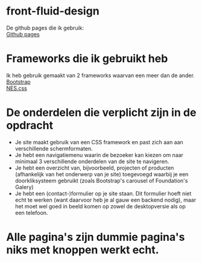 # front-fluid-design

De github pages die ik gebruik: <br>
[Github pages](https://thom2503.github.io/front-fluid-design/index.html)

# Frameworks die ik gebruikt heb

Ik heb gebruik gemaakt van 2 frameworks waarvan een meer dan de ander. <br>
[Bootstrap](https://getbootstrap.com/)<br>
[NES.css](https://nostalgic-css.github.io/NES.css/)<br>

# De onderdelen die verplicht zijn in de opdracht
- Je site maakt gebruik van een CSS framework en past zich aan aan verschillende schermformaten.
- Je hebt een navigatiemenu waarin de bezoeker kan kiezen om naar minimaal 3 verschillende onderdelen van de site te navigeren.
- Je hebt een overzicht van, bijvoorbeeld, projecten of producten (afhankelijk van het onderwerp van je site) toegevoegd waarbij je een doorkliksysteem     gebruikt (zoals Bootstrap's carousel of Foundation's Galery) 
- Je hebt een (contact-)formulier op je site staan. Dit formulier hoeft niet echt te werken (want daarvoor heb je al gauw een backend nodig), maar het moet wel goed in beeld komen op zowel de desktopversie als op een telefoon.  

# Alle pagina's zijn dummie pagina's niks met knoppen werkt echt.
